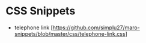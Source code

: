 # CSS Snippets

- telephone link [https://github.com/simplu27/maro-snippets/blob/master/css/telephone-link.css]